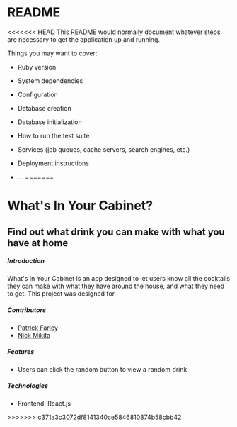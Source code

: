 # README

<<<<<<< HEAD
This README would normally document whatever steps are necessary to get the
application up and running.

Things you may want to cover:

* Ruby version

* System dependencies

* Configuration

* Database creation

* Database initialization

* How to run the test suite

* Services (job queues, cache servers, search engines, etc.)

* Deployment instructions

* ...
=======
<h1>What's In Your Cabinet?</h1>
<h2>Find out what drink you can make with what you have at home</h2>

<h5>Introduction</h5>
<p>What's In Your Cabinet is an app designed to let users know all the cocktails they can make with what they have around the house, and what they need to get. This project was designed for </p>

<h5>Contributors</h5>
<ul>
  <li><a href="https://github.com/PatrickDennisFarley">Patrick Farley</a></li>
  <li><a href="https://github.com/nm357">Nick Mikita</a></li>
</ul>

<h5>Features</h5>
<ul>
<li>Users can click the random button to view a random drink</li>
</ul>

<h5>Technologies</h5>
<ul>
<li>Frontend: React.js</li>
</ul>
>>>>>>> c371a3c3072df8141340ce5846810874b58cbb42
